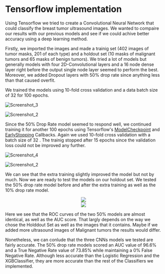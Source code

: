 # Tensorflow implementation

Using Tensorflow we tried to create a Convolutional Neural Network that could classify the breast tumor ultrasound images. We wanted to compaire our results with our previous models and see if we could achive better accuracy using a deep learning method.

Firstly, we imported the images and made a trainig set (402 images of tumor masks, 201 of each type) and a holdout set (10 masks of malignant tumors and 65 masks of benign tumors). We tried a lot of models but generally models with four 2D-Convolutional layers and a 16 node dense layer right before the output single node layer seemed to perform the best. Moreover, we added Dropout layers with 50% drop rate since anything less than that caused overfit. 

We trained the models using 10-fold cross validation and a data batch size of 32 for 100 epochs.

![Screenshot_3](https://user-images.githubusercontent.com/61820986/175614011-e6cedf3e-caf3-4f80-809e-a6a2ebbd3d19.png)

![Screenshot_2](https://user-images.githubusercontent.com/61820986/175609986-60fe707b-4e7c-4151-8919-78d6f82627a8.png)


Since the 50% Drop Rate model seemed to respond well, we continued training it for another 100 epochs using Tensorflow's [ModelCheckpoint](https://www.tensorflow.org/api_docs/python/tf/keras/callbacks/ModelCheckpoint?version=nightly) and [EarlyStopping](https://www.tensorflow.org/api_docs/python/tf/keras/callbacks/EarlyStopping) Callbacks. Again we used 10-fold cross validation with a batch size of 32 . The trainig stopped after 15 epochs since the validation loss could not be improved any further.

![Screenshot_4](https://user-images.githubusercontent.com/61820986/175616039-f21a3880-a08f-4a11-b478-d884991ff7b5.png)

![Screenshot_2](https://user-images.githubusercontent.com/61820986/175616452-1522cb68-736b-4ad1-9f9e-7e6e5dd12a26.png)

We can see that the extra training slightly improved the model but not by much. Now we are ready to test the models on our holdout set. We tested the 50% drop rate model before and after the extra training as well as the 10% drop rate model.


<p align="center">
  <img  src="https://user-images.githubusercontent.com/61820986/175645026-947047b0-7fe6-4d61-a21f-bdeec1620efe.png">
  <br>
  <img  src="https://user-images.githubusercontent.com/61820986/175644985-da41f7ac-1c89-41ac-9cf3-4ed2750dd4e1.png">
</p>


Here we see that the ROC curves of the two 50% models are almost identical, as well as the AUC score. That largly depends on the way we chose the Holddout Set as well as the images that it contains. Maybe if we added more ultrasound images of Malignant tumors the results would differ.

Nonetheless, we can conlude that the three CNNs models we tested are fairly accurate. The 50% drop rate models scored an AUC value of 96.6% and a True Negative Rate value of 73.85% while maintaining a 0% False Negative Rate. Although less accurate than the Logistic Regression and the XGBClassifier, they are more accurate than the rest of the Classifiers we implemented.
